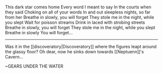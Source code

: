 This dark star comes home
Every word I meant to say
In the courts when they said
Choking on all of your words
In and out sleepless nights, so far from her
Breathe in slowly, you will forget
They stole me in the night, while you slept
Wait for poisson streams
Drink in laced with strobing streets
Breathe in slowly, you will forget
They stole me in the night, while you slept
Breathe in slowly
You will forget...

---

Was it in the [[discoveratory|Discoveratory]] where the figures leapt around the glassy floor?
Oh dear, now he sinks down towards [[Neptuenn]]'s Cavern...

~GEARS UNDER THE WATER